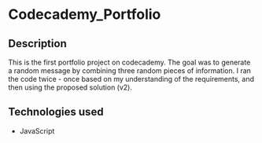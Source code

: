 # Codecademy_Portfolio

## Description

This is the first portfolio project on codecademy. The goal was to generate a random message by combining three random pieces of information. I ran the code twice - once based on my understanding of the requirements, and then using the proposed solution (v2).

## Technologies used

- JavaScript
